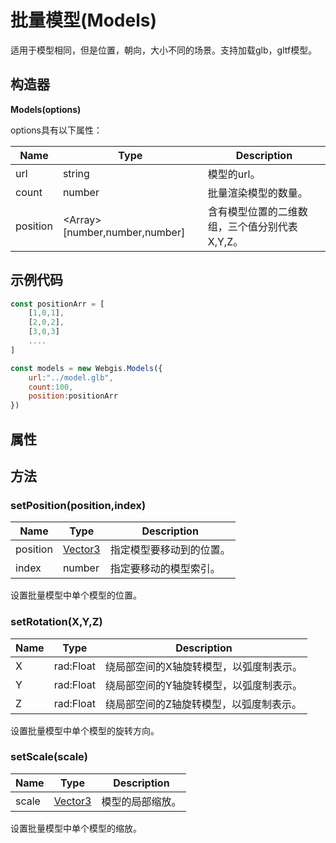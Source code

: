# 批量模型(Models)

适用于模型相同，但是位置，朝向，大小不同的场景。支持加载glb，gltf模型。

## 构造器

**Models(options)**

options具有以下属性：

| Name     | Type                                | Description                                   |
| -------- | ----------------------------------- | --------------------------------------------- |
| url      | string                              | 模型的url。                                   |
| count    | number                              | 批量渲染模型的数量。                          |
| position | &lt;Array&gt;[number,number,number] | 含有模型位置的二维数组，三个值分别代表X,Y,Z。 |

## 示例代码

```js
const positionArr = [
    [1,0,1],
    [2,0,2],
    [3,0,3]
    ....
]

const models = new Webgis.Models({
    url:"../model.glb",
    count:100,
    position:positionArr
})
```

## 属性

## 方法

### setPosition(position,index)

| Name     | Type                          | Description              |
| -------- | ----------------------------- | ------------------------ |
| position | [Vector3](../math/Vector3.md) | 指定模型要移动到的位置。 |
| index    | number                        | 指定要移动的模型索引。   |

设置批量模型中单个模型的位置。

### setRotation(X,Y,Z)

| Name | Type      | Description                             |
| ---- | --------- | --------------------------------------- |
| X    | rad:Float | 绕局部空间的X轴旋转模型，以弧度制表示。 |
| Y    | rad:Float | 绕局部空间的Y轴旋转模型，以弧度制表示。 |
| Z    | rad:Float | 绕局部空间的Z轴旋转模型，以弧度制表示。 |

设置批量模型中单个模型的旋转方向。

### setScale(scale)

| Name  | Type                          | Description      |
| ----- | ----------------------------- | ---------------- |
| scale | [Vector3](../math/Vector3.md) | 模型的局部缩放。 |

设置批量模型中单个模型的缩放。

